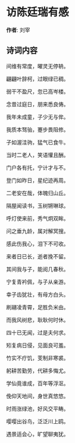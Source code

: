 # 访陈廷瑞有感

**作者**: 刘宰

## 诗词内容

间维有常度，曜灵无停辀。

翩翩叶辞柯，过眼绿已稠。

弱干不盈尺，忽已高岑楼。

念昔过庭日，朋来悉良俦。

我年未成童，子少无与侔。

我质本驽骀，蹇步畏阻修。

子如渥洼驹，猛气已食牛。

当时二老人，笑语懽且酬。

门户各有托，宁计才与不。

登门如昨日，星纪迹再周。

二老安在哉，体魄归山丘。

隔屋闻读书，玉树锵琳球。

呼灯使来前，秀气炯双眸。

问之垂九龄，属对解冥搜。

感此伤我心，泪下不可收。

来者日已长，逝者挽不留。

其间我与子，能阅几春秋。

宁复青衿佩，与子从亲游。

幸子齿犹壮，有母方白头。

刷翮凌青霄，足胜负米由。

而我风树悲，耿耿何时休。

四十已无闻，过是夫何求。

矧复病日侵，见面良可羞。

竹实不疗饥，芰制非寒裘。

躬耕苦勤劳，代耕多悔尤。

学仙竟谁成，百年等浮沤。

俛仰天地间，身世真悠悠。

时雨涨绿池，好风交平畴。

嘤嘤出谷鸟，泛泛川上鸥。

遇景适会心，旷望聊夷犹。

